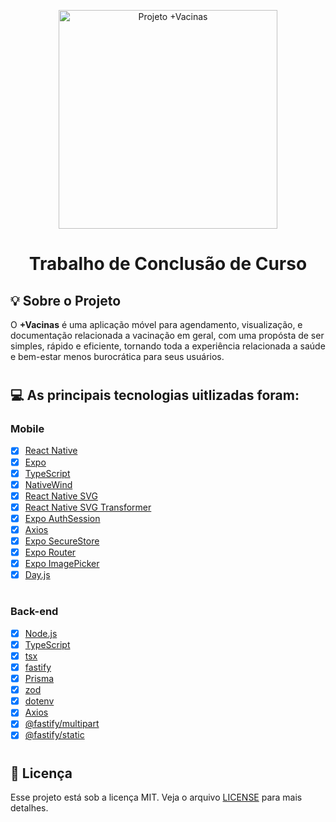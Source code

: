 <p align="center">
  <img width="350" alt="Projeto +Vacinas" title="Projeto +Vacinas" src="https://raw.githubusercontent.com/pcppamplona/appmobile/main/assets/splash.png" />
  
  <h1 align="center">Trabalho de Conclusão de Curso</h1>


##  💡 Sobre o Projeto

O **+Vacinas** é uma aplicação móvel para agendamento, visualização, e documentação relacionada a vacinação em geral, com uma propósta de ser simples, rápido e eficiente, tornando toda a experiência relacionada a saúde e bem-estar menos burocrática para seus usuários.

#

## 💻 As principais tecnologias uitlizadas foram:

### Mobile

- [x] [React Native](https://reactnative.dev/)
- [x] [Expo](https://docs.expo.dev/)
- [x] [TypeScript](https://www.typescriptlang.org/)
- [x] [NativeWind](https://www.nativewind.dev/)
- [x] [React Native SVG](https://github.com/software-mansion/react-native-svg)
- [x] [React Native SVG Transformer](https://github.com/kristerkari/react-native-svg-transformer)
- [x] [Expo AuthSession](https://docs.expo.dev/versions/latest/sdk/auth-session/)
- [x] [Axios](https://axios-http.com/ptbr/docs/intro)
- [x] [Expo SecureStore](https://docs.expo.dev/versions/latest/sdk/securestore/)
- [x] [Expo Router](https://expo.github.io/router/docs/)
- [x] [Expo ImagePicker](https://docs.expo.dev/versions/latest/sdk/imagepicker/)
- [x] [Day.js](https://day.js.org/en/)

#

### Back-end

- [x] [Node.js](https://nodejs.org/)
- [x] [TypeScript](https://www.typescriptlang.org/)
- [x] [tsx](https://github.com/esbuild-kit/tsx)
- [x] [fastify](https://www.fastify.io/)
- [x] [Prisma](https://www.prisma.io/)
- [x] [zod](https://github.com/colinhacks/zod)
- [x] [dotenv](https://github.com/motdotla/dotenv)
- [x] [Axios](https://axios-http.com/ptbr/docs/intro)
- [x] [@fastify/multipart](https://github.com/fastify/fastify-multipart)
- [x] [@fastify/static](https://github.com/fastify/fastify-static)

#

## 📝 Licença

Esse projeto está sob a licença MIT. Veja o arquivo [LICENSE](LICENSE) para mais detalhes.

# 
